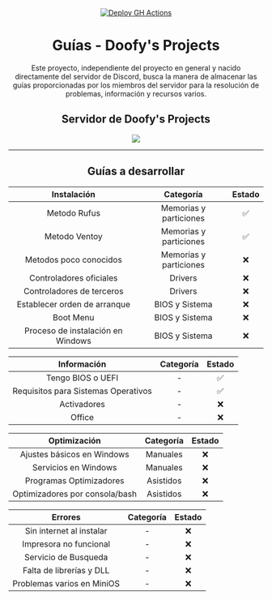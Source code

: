 <div align="center">
  <a href="https://github.com/doofysP/GuiasDP/actions">
  <img src="https://github.com/doofysP/GuiasDP/actions/workflows/deploy.yml/badge.svg" alt="Deploy GH Actions"></img>
  </a>
</div>

<div align="center">
  <h1>Guías - Doofy's Projects</h1>


Este proyecto, independiente del proyecto en general y nacido directamente del servidor de Discord, busca la manera de almacenar las guías proporcionadas por los miembros del servidor para la resolución de problemas, información y recursos varios.
</div>


<div align="center">
  <h2>Servidor de Doofy's Projects</h2>
  <a href="https://discord.gg/doofy-s-projects-704042607600205956" target="_blank"><img src="https://invidget.switchblade.xyz/doofy-s-projects-704042607600205956/?language=es"></a>
</div>

---

<div align="center">
  <h2>Guías a desarrollar</h2>
</div>

|         Instalación          |       Categoría        |        Estado      |
|:----------------------------:|:----------------------:|:------------------:|
| Metodo Rufus                 | Memorias y particiones | :white_check_mark: |
| Metodo Ventoy                | Memorias y particiones | :white_check_mark: |
| Metodos poco conocidos       | Memorias y particiones | :x:                |
| Controladores oficiales      | Drivers                | :x:                |
| Controladores de terceros    | Drivers                | :x:                |
| Establecer orden de arranque | BIOS y Sistema         | :x:                |
| Boot Menu                    | BIOS y Sistema         | :x:                |
| Proceso de instalación en Windows | BIOS y Sistema    | :x:                |


|             Información             |  Categoría  |        Estado      |
|:-----------------------------------:|:-----------:|:------------------:|
| Tengo BIOS o UEFI                   | -           | :white_check_mark: |
| Requisitos para Sistemas Operativos | -           | :white_check_mark: |
| Activadores                         | -           | :x:                |
| Office                              | -           | :x:                |


|         Optimización           |  Categoría  | Estado |
|:------------------------------:|:-----------:|:------:|
| Ajustes básicos en Windows     | Manuales    | :x:    |
| Servicios en Windows           | Manuales    | :x:    |
| Programas Optimizadores        | Asistidos   | :x:    |
| Optimizadores por consola/bash | Asistidos   | :x:    |


|           Errores          |  Categoría  | Estado |
|:--------------------------:|:-----------:|:------:|
| Sin internet al instalar   | -           | :x:    |
| Impresora no funcional     | -           | :x:    |
| Servicio de Busqueda       | -           | :x:    |
| Falta de librerías y DLL   | -           | :x:    |
| Problemas varios en MiniOS | -           | :x:    |
